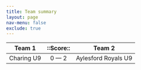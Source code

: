 ```yaml
---
title: Team summary
layout: page
nav-menu: false
exclude: true
---
```




|   Team 1   |  ::Score::  |       Team 2        |
|:----------:|:-----------:|:-------------------:|
| Charing U9 | 0 &mdash; 2 | Aylesford Royals U9 |

 <br /><br /><br />